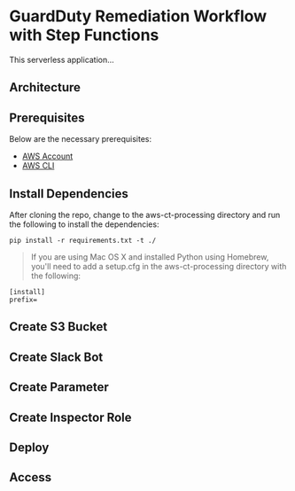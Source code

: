 # GuardDuty Remediation Workflow with Step Functions

This serverless application...

## Architecture

## Prerequisites

Below are the necessary prerequisites:

*	[AWS Account](https://aws.amazon.com/premiumsupport/knowledge-center/create-and-activate-aws-account/)
*	[AWS CLI](https://aws.amazon.com/cli/)

## Install Dependencies

After cloning the repo, change to the aws-ct-processing directory and run the following to install the dependencies:

```
pip install -r requirements.txt -t ./
```

> If you are using Mac OS X and installed Python using Homebrew, you'll need to add a setup.cfg in the aws-ct-processing directory with the following:

```
[install]
prefix=
```

## Create S3 Bucket
## Create Slack Bot
## Create Parameter
## Create Inspector Role

## Deploy



## Access

